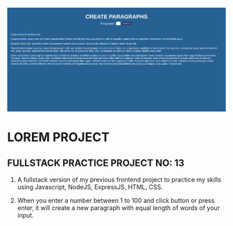 ![example](public/loremProject.png)

# LOREM PROJECT

## FULLSTACK PRACTICE PROJECT NO: 13

1. A fullstack version of my previous frontend project to practice my skills using Javascript, NodeJS, ExpressJS, HTML, CSS.

2. When you enter a number between 1 to 100 and click button or press enter, it will create a new paragraph with equal length of words of your input.
